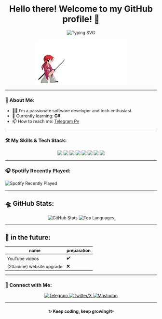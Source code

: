 <h1 align="center"> Hello there! Welcome to my GitHub profile! 👋</h1>
<p align="center">
<img src="https://readme-typing-svg.demolab.com?font=Fira+Code&size=22&pause=1000&color=F70000&center=true&width=440&height=45&lines=Mohammad+Mehdi+Azizi" alt="Typing SVG" />
</p>
<p align="center">
    <img src="./rurouni_kenshin_6.gif"/>
</p>

---

### 🌟 About Me:
- 👨‍💻 I’m a passionate software developer and tech enthusiast.
- 🌱 Currently learning: **C#**
- 📫 How to reach me: [Telegram Pv](https://t.me/The_azizi)

---

### 🛠️ My Skills & Tech Stack:
<div align="center"> <img src="https://img.shields.io/badge/HTML5-%23E34F26.svg?style=for-the-badge&logo=html5&logoColor=white" /> <img src="https://img.shields.io/badge/CSS3-%231572B6.svg?style=for-the-badge&logo=css3&logoColor=white" /> <img src="https://img.shields.io/badge/ASP.NET-%230078D7.svg?style=for-the-badge&logo=dotnet&logoColor=white" /> <img src="https://img.shields.io/badge/PHP-%23777BB4.svg?style=for-the-badge&logo=php&logoColor=white" /> <img src="https://img.shields.io/badge/JavaScript-%23F7DF1E.svg?style=for-the-badge&logo=javascript&logoColor=black" /> <img src="https://img.shields.io/badge/Node.js-%23339933.svg?style=for-the-badge&logo=node.js&logoColor=white" /> <img src="https://img.shields.io/badge/WordPress-%2321759B.svg?style=for-the-badge&logo=wordpress&logoColor=white" /> <img src="https://img.shields.io/badge/SEO-%2300C853.svg?style=for-the-badge&logo=google&logoColor=white" /> </div>

---

### 🎧 Spotify Recently Played:
![Spotify Recently Played](https://spotify-recently-played-readme.vercel.app/api?user=31k7wglomvaamqkl53trtpascn24)


---

## 🛸 GitHub Stats:
<div align="center">
  <img src="https://github-readme-stats.vercel.app/api?username=TheGreatAzizi&show_icons=true&theme=chartreuse-dark" alt="GitHub Stats" />
  <img src="https://github-readme-stats.vercel.app/api/top-langs/?username=TheGreatAzizi&layout=compact&theme=chartreuse-dark" alt="Top Languages" />
</div>

---

## 📌 in the future:
|name|preparation|
|----|---------------|
|YouTube videos|:heavy_check_mark:|
|(20anime) website upgrade|:x:|


---

### 📢 Connect with Me:
<div align="center"> <a href="https://t.me/luluch_code" target="_blank"> <img src="https://img.shields.io/badge/Telegram-%2326A5E4.svg?style=for-the-badge&logo=telegram&logoColor=white" alt="Telegram" /> </a> <a href="https://x.com/the_azzi" target="_blank"> <img src="https://img.shields.io/badge/Twitter-%231DA1F2.svg?style=for-the-badge&logo=twitter&logoColor=white" alt="Twitter/X" /> </a> <a href="https://mas.to/@luluch_code" target="_blank"> <img src="https://img.shields.io/badge/Mastodon-%23263D74.svg?style=for-the-badge&logo=mastodon&logoColor=white" alt="Mastodon" /> </a> </div>

---
<div align="center">
  <h4>✨ Keep coding, keep growing!✨</h4>
</div>
